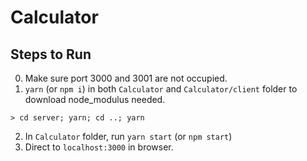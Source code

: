 # Calculator
## Steps to Run

0. Make sure port 3000 and 3001 are not occupied.
1. `yarn` (or `npm i`) in both `Calculator` and `Calculator/client` folder to download node_modulus needed.
```shell
> cd server; yarn; cd ..; yarn
```
2. In `Calculator` folder, run `yarn start` (or `npm start`)
3. Direct to `localhost:3000` in browser.
